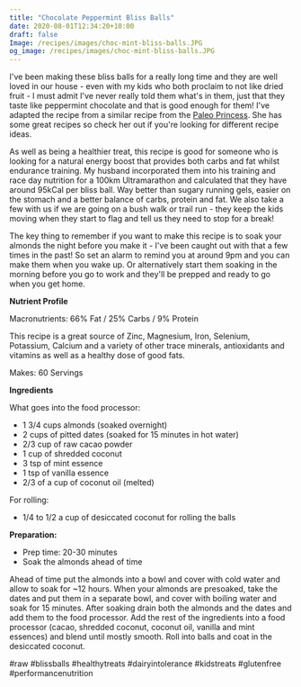 ```yaml
---
title: "Chocolate Peppermint Bliss Balls"
date: 2020-08-01T12:34:20+10:00
draft: false
Image: /recipes/images/choc-mint-bliss-balls.JPG
og_image: /recipes/images/choc-mint-bliss-balls.JPG
---
```


I've been making these bliss balls for a really long time and they are well loved in our house - even with my kids who both proclaim to not like dried fruit - I must admit I've never really told them what's in them, just that they taste like peppermint chocolate and that is good enough for them! I've adapted the recipe from a similar recipe from the [Paleo Princess](http://www.paleoprincess.com.au/). She has some great recipes so check her out if you're looking for different recipe ideas.
 
As well as being a healthier treat, this recipe is good for someone who is looking for a natural energy boost that provides both carbs and fat whilst endurance training. My husband incorporated them into his training and race day nutrition for a 100km Ultramarathon and calculated that they have around 95kCal per bliss ball. Way better than sugary running gels, easier on the stomach and a better balance of carbs, protein and fat. We also take a few with us if we are going on a bush walk or trail run - they keep the kids moving when they start to flag and tell us they need to stop for a break!

The key thing to remember if you want to make this recipe is to soak your almonds the night before you make it - I've been caught out with that a few times in the past! So set an alarm to remind you at around 9pm and you can make them when you wake up. Or alternatively start them soaking in the morning before you go to work and they'll be prepped and ready to go when you get home.

**Nutrient Profile**

Macronutrients: 66% Fat / 25% Carbs / 9% Protein

This recipe is a great source of Zinc, Magnesium, Iron, Selenium, Potassium, Calcium and a variety of other trace minerals, antioxidants and vitamins as well as a healthy dose of good fats.


Makes: 60 Servings

__Ingredients__
 
What goes into the food processor:

* 1 3/4 cups almonds (soaked overnight)
* 2 cups of pitted dates (soaked for 15 minutes in hot water)
* 2/3 cup of raw cacao powder
* 1 cup of shredded coconut
* 3 tsp of mint essence
* 1 tsp of vanilla essence
* 2/3 of a cup of coconut oil (melted)

 
For rolling:

* 1/4 to 1/2 a cup of desiccated coconut for rolling the balls
 
__Preparation:__

* Prep time: 20-30 minutes
* Soak the almonds ahead of time
 
Ahead of time put the almonds into a bowl and cover with cold water and allow to soak for ~12 hours. When your almonds are presoaked, take the dates and put them in a separate bowl, and cover with boiling water and soak for 15 minutes. After soaking drain both the almonds and the dates and add them to the food processor. Add the rest of the ingredients into a food processor (cacao, shredded coconut, coconut oil, vanilla and mint essences) and blend until mostly smooth. Roll into balls and coat in the desiccated coconut.
 
#raw #blissballs #healthytreats #dairyintolerance #kidstreats #glutenfree #performancenutrition
